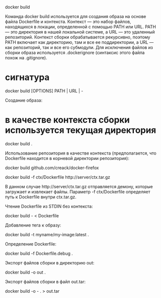 docker build


Команда docker build используется для создания образа на основе файла Dockerfile и контекста. Контекст — это набор файлов, находящихся в локации, определенной с помощью PATH или URL. PATH — это директория в нашей локальной системе, а URL — это удаленный репозиторий. Контекст сборки обрабатывается рекурсивно, поэтому PATH включает как директорию, там и все ее поддиректории, а URL — как репозиторий, так и все его субмодули. Для исключения файлов из сборки образа используется .dockerignore (синтаксис этого файла похож на .gitignore).


# сигнатура
docker build [OPTIONS] PATH | URL | -

Создание образа:


# в качестве контекста сборки используется текущая директория
docker build .

Использование репозитория в качестве контекста (предполагается, что Dockerfile находится в корневой директории репозитория):


docker build github.com/creack/docker-firefox

docker build -f ctx/Dockerfile http://server/ctx.tar.gz

В данном случае http://server/ctx.tar.gz отправляется демону, которые загружает и извлекает файлы. Параметр -f ctx/Dockerfile определяет путь к Dockerfile внутри ctx.tar.gz.


Чтение Dockerfile из STDIN без контекста:


docker build - < Dockerfile

Добавление тега к образу:


docker build -t myname/my-image:latest .

Определение Dockerfile:


docker build -f Dockerfile.debug .

Экспорт файлов сборки в директорию out:


docker build -o out .

Экспорт файлов сборки в файл out.tar:


docker build -o - . > out.tar